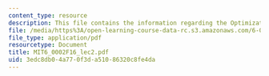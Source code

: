 ```yaml
---
content_type: resource
description: This file contains the information regarding the Optimization Problems.
file: /media/https%3A/open-learning-course-data-rc.s3.amazonaws.com/6-0002-introduction-to-computational-thinking-and-data-science-fall-2016/3edc8db04a770f3da51086320c8fe4da_MIT6_0002F16_lec2.pdf
file_type: application/pdf
resourcetype: Document
title: MIT6_0002F16_lec2.pdf
uid: 3edc8db0-4a77-0f3d-a510-86320c8fe4da
---
```

